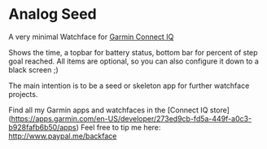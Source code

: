 # Analog Seed

A very minimal Watchface for [Garmin Connect IQ](http://developer.garmin.com/connect-iq/) 

Shows the time, a topbar for battery status, bottom bar for percent of step goal reached. All items are optional, so you can also configure it down to a black screen ;)

The main intention is to be a seed or skeleton app for further watchface projects.

Find all my Garmin apps and watchfaces in the [Connect IQ store] (https://apps.garmin.com/en-US/developer/273ed9cb-fd5a-449f-a0c3-b928fafb6b50/apps)
Feel free to tip me here: http://www.paypal.me/backface
